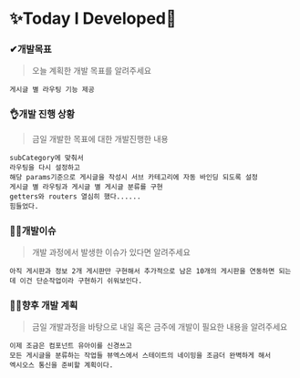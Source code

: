 # ✨Today I Developed🤞



### ✔개발목표

> 오늘 계획한 개발 목표를 알려주세요

```
게시글 별 라우팅 기능 제공
```



### 👌개발 진행 상황

> 금일 개발한 목표에 대한 개발진행한 내용

```
subCategory에 맞춰서
라우팅을 다시 설정하고
해당 params기준으로 게시글을 작성시 서브 카테고리에 자동 바인딩 되도록 설정
게시글 별 라우팅과 게시글 별 게시글 분류를 구현
getters와 routers 열심히 했다......
힘들었다.
```



### 🤷‍♂️개발이슈

> 개발 과정에서 발생한 이슈가 있다면 알려주세요

```
아직 게시판과 정보 2개 게시판만 구현해서 추가적으로 남은 10개의 게시판을 연동하면 되는데 이건 단순작업이라 구현하기 쉬워보인다.
```



### 🐱‍🚀향후 개발 계획

> 금일 개발과정을 바탕으로 내일 혹은 금주에 개발이 필요한 내용을 알려주세요

```
이제 조금은 컴포넌트 유아이를 신경쓰고
모든 게시글을 분류하는 작업들 뷰엑스에서 스테이트의 네이밍을 조금더 완벽하게 해서
엑시오스 통신을 준비할 계획이다.
```

